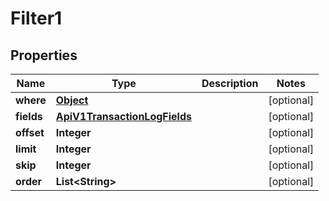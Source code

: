 

# Filter1

## Properties

Name | Type | Description | Notes
------------ | ------------- | ------------- | -------------
**where** | [**Object**](.md) |  |  [optional]
**fields** | [**ApiV1TransactionLogFields**](ApiV1TransactionLogFields.md) |  |  [optional]
**offset** | **Integer** |  |  [optional]
**limit** | **Integer** |  |  [optional]
**skip** | **Integer** |  |  [optional]
**order** | **List&lt;String&gt;** |  |  [optional]



